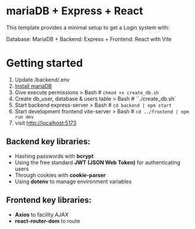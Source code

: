 # mariaDB + Express + React
This template provides a minimal setup to get a Login system with:

Database: MariaDB
+
Backend: Express
+
Frontend: React with Vite

# Getting started
1. Update /backend/.env
2. [Install mariaDB](https://mariadb.org/)
3. Give execute permissions > Bash # `chmod +x create_db.sh`
4. Create db_user, database & users table > Bash # ``./create_db.sh`
5. Start backend express-server > Bash # `cd backend | npm start`
6. Start development frontend vite-server > Bash # `cd ../frontend | npm run dev`
7. visit [http://localhost:5173](http://localhost:5173)

## Backend key libraries:
- Hashing passwords with **bcrypt**
- Using the free standard **JWT (JSON Web Token)** for authenticating users
- Through cookies with **cookie-parser**
- Using **dotenv** to manage environment variables

## Frontend key libraries:
- **Axios** to facility AJAX
- **react-router-dom** to route
